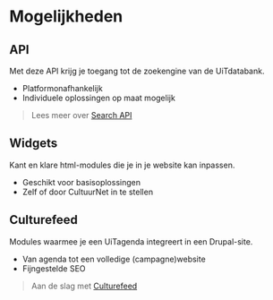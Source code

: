 ---
---

# Mogelijkheden

## API

Met deze API krijg je toegang tot de zoekengine van de UiTdatabank.

- Platformonafhankelijk
- Individuele oplossingen op maat mogelijk

> Lees meer over [Search API](http://documentatie.uitdatabank.be/content/search_api/latest/index.html)

## Widgets

Kant en klare html-modules die je in je website kan inpassen.

- Geschikt voor basisoplossingen
- Zelf of door CultuurNet in te stellen

## Culturefeed

Modules waarmee je een UiTagenda integreert in een Drupal-site.

- Van agenda tot een volledige (campagne)website
- Fijngestelde SEO


> Aan de slag met [Culturefeed](http://documentatie.uitdatabank.be/content/culturefeed/latest/index.html)
